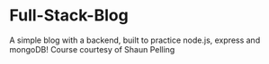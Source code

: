 # Full-Stack-Blog
A simple blog with a backend, built to practice node.js, express and mongoDB! Course courtesy of Shaun Pelling
